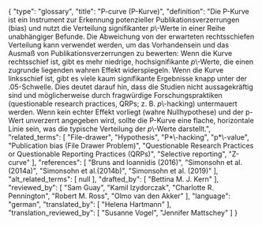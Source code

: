 {
    "type": "glossary",
    "title": "P-curve (P-Kurve)",
    "definition": "Die P-Kurve ist ein Instrument zur Erkennung potenzieller Publikationsverzerrungen (bias) und nutzt die Verteilung signifikanter *p*\\-Werte in einer Reihe unabhängiger Befunde. Die Abweichung von der erwarteten rechtsschiefen Verteilung kann verwendet werden, um das Vorhandensein und das Ausmaß von Publikationsverzerrungen zu bewerten: Wenn die Kurve rechtsschief ist, gibt es mehr niedrige, hochsignifikante *p*\\-Werte, die einen zugrunde liegenden wahren Effekt widerspiegeln. Wenn die Kurve linksschief ist, gibt es viele kaum signifikante Ergebnisse knapp unter der .05-Schwelle. Dies deutet darauf hin, dass die Studien nicht aussagekräftig sind und möglicherweise durch fragwürdige Forschungspraktiken (questionable research practices, QRPs; z. B. *p*\\-hacking) untermauert werden. Wenn kein echter Effekt vorliegt (wahre Nullhypothese) und der p-Wert unverzerrt angegeben wird, sollte die P-Kurve eine flache, horizontale Linie sein, was die typische Verteilung der *p*\\-Werte darstellt.",
    "related_terms": [
        "File-drawer",
        "Hypothesis",
        "P*\\-hacking",
        "p*\\-value",
        "Publication bias (File Drawer Problem)",
        "Questionable Research Practices or Questionable Reporting Practices (QRPs)",
        "Selective reporting",
        "Z-curve"
    ],
    "references": [
        "Bruns and Ioannidis (2016)",
        "Simonsohn et al. (2014a)",
        "Simonsohn et al.(2014b)",
        "Simonsohn et al. (2019)"
    ],
    "alt_related_terms": [
        null
    ],
    "drafted_by": [
        "Bettina M. J. Kern"
    ],
    "reviewed_by": [
        "Sam Guay",
        "Kamil Izydorczak",
        "Charlotte R. Pennington",
        "Robert M. Ross",
        "Olmo van den Akker"
    ],
    "language": "german",
    "translated_by": [
        "Helena Hartmann"
    ],
    "translation_reviewed_by": [
        "Susanne Vogel",
        "Jennifer Mattschey"
    ]
}